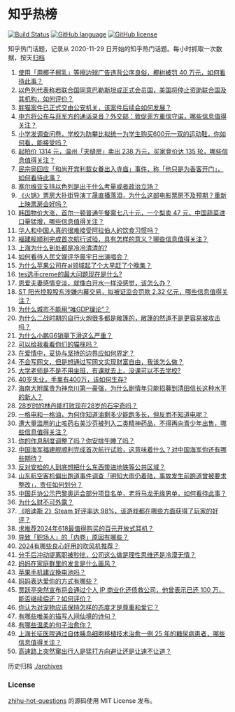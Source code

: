 # 知乎热榜
[![Build Status](https://github.com/ToWeLong/zhihu-hot-questions/workflows/CI/badge.svg)](https://github.com/ToWeLong/zhihu-hot-questions/actions)
[![GitHub language](https://img.shields.io/badge/language-golang-orange.svg)](https://golang.org/)
[![GitHub license](https://img.shields.io/github/license/ToWeLong/zhihu-hot-questions)](https://github.com/ToWeLong/zhihu-hot-questions/blob/main/LICENSE)

知乎热门话题，记录从 2020-11-29 日开始的知乎热门话题。每小时抓取一次数据，按天[归档](./archives)

<!-- BEGIN -->

1. [使用「用椰子擦乳」等擦边球广告违背公序良俗，椰树被罚 40 万元，如何看待此事？](https://www.zhihu.com/question/655337381)
1. [以色列代表称若联合国同意巴勒斯坦成正式会员国，美国将停止资助联合国及其机构，如何评价？](https://www.zhihu.com/question/655361525)
1. [胖猫案件已正式交由公安机关，该案件后续会如何发展？](https://www.zhihu.com/question/655316932)
1. [中方将公布与菲军方的通话录音？外交部：敦促菲方重信守诺，哪些信息值得关注？](https://www.zhihu.com/question/655346966)
1. [小学发调查问卷，学校为防攀比拟统一为学生购买600元一双的运动鞋，你如何看，能接受吗？](https://www.zhihu.com/question/655347956)
1. [起拍价 1314 元，温州「夹缝房」卖出 238 万元，买家竞价达 135 轮，哪些信息值得关注？](https://www.zhihu.com/question/655224797)
1. [民宗局回应「和尚开宾利载女眷出入寺庙」事件，称「他只是为香客开门」，如何看待此事？](https://www.zhihu.com/question/655234982)
1. [塞尔维亚支持以色列是出于什么考量或者政治立场？](https://www.zhihu.com/question/626271808)
1. [《火锅》票房大扑街导演丁晟直播落泪，为什么这部电影票房不及预期？重新上映票房会好吗？](https://www.zhihu.com/question/654927520)
1. [韩国物价大涨，首尔一顿普通午餐需七八十元，一个梨卖 47 元，中国蔬菜进口量猛增，哪些信息值得关注？](https://www.zhihu.com/question/655357668)
1. [华人和中国人真的很难接受阿拉伯人的饮食习惯吗？](https://www.zhihu.com/question/647308931)
1. [福建舰顺利完成首次航行试验，具有怎样的意义？哪些信息值得关注？](https://www.zhihu.com/question/655339711)
1. [上海为什么到处都是冷冷清清的?](https://www.zhihu.com/question/654879278)
1. [如何看待人民文娱评华晨宇日出演唱会？](https://www.zhihu.com/question/655209015)
1. [为什么苹果公司在ai领域起了个大早赶了个晚集？](https://www.zhihu.com/question/654052205)
1. [tes选手creme的最大问题现在是什么?](https://www.zhihu.com/question/655178721)
1. [恩爱夫妻感情变淡，就像白开水一样没感觉，该怎么办？](https://www.zhihu.com/question/653195937)
1. [ST 阳光控股股东涉嫌内幕交易，拟被证监会罚款 2.32 亿元，哪些信息值得关注？](https://www.zhihu.com/question/655324509)
1. [为什么城市不能用“唯GDP理论”？](https://www.zhihu.com/question/297822838)
1. [为什么二战时期的自行火炮很多都是敞篷的，敞篷的然道不是更容易被攻击吗？](https://www.zhihu.com/question/409048523)
1. [为什么小鹏G6销量下滑这么严重？](https://www.zhihu.com/question/654234895)
1. [可以给我看看你们的猫咪吗？](https://www.zhihu.com/question/462824843)
1. [在爱情中，妥协与坚持的边界应如何界定？](https://www.zhihu.com/question/653234507)
1. [不会写网文，但是想通过写网文实现财富自由，我该怎么做？](https://www.zhihu.com/question/655248731)
1. [大学老师是不是不用坐班，有课就去上，没课可以不去学校?](https://www.zhihu.com/question/651667511)
1. [40岁失业，手里有400万，该如何生存?](https://www.zhihu.com/question/649396150)
1. [海南大附属贵为神奈川第一豪强，为什么剧情年只能招募到清田信长这种水平的新人？](https://www.zhihu.com/question/654856898)
1. [28岁时的林丹能打败现在28岁的石宇奇吗？](https://www.zhihu.com/question/655163595)
1. [一格电和一格油，为何你知道油剩多少能跑多长，但反而不知道电呢？](https://www.zhihu.com/question/653161880)
1. [遭大量滥用的止咳药右美沙芬被列入二类精神药品，不得再向青少年出售，哪些信息值得关注？](https://www.zhihu.com/question/655238504)
1. [你的作息制度调整了吗？你安排午睡了吗？](https://www.zhihu.com/question/655174062)
1. [中国海军福建舰顺利完成首次航行试验，这意味着什么？对中国海军你还有哪些期待？](https://www.zhihu.com/question/655339599)
1. [反对安检的人到底想把什么东西带进地铁等公共区域？](https://www.zhihu.com/question/655282986)
1. [山东航空客机偏出跑道事件调查「明知大雨仍着陆，事故发生前跑道曾被要求整改」，责任如何划分？](https://www.zhihu.com/question/655308925)
1. [中国乒协公示巴黎奥运会部分项目名单，老将马龙无缘男单，如何看待此事？](https://www.zhihu.com/question/655213754)
1. [为什么财不可外露？](https://www.zhihu.com/question/51306909)
1. [《哈迪斯 2》Steam 好评率达 98%，该游戏都在哪些方面获得了玩家的好评？](https://www.zhihu.com/question/655209645)
1. [求推荐2024年618最值得购买的百元开放式耳机？](https://www.zhihu.com/question/653644471)
1. [导致「职场人」的「内卷」原因有哪些？](https://www.zhihu.com/question/655237121)
1. [2024有哪些良心好用的吹风机推荐？](https://www.zhihu.com/question/648895341)
1. [分手后冲动提离职被秒批，公司这么做是理性思维还是冷漠无情？](https://www.zhihu.com/question/655209341)
1. [妈妈在家庭群里的发言是什么画风？](https://www.zhihu.com/question/653244106)
1. [苹果手机建议换电池吗？](https://www.zhihu.com/question/451161018)
1. [妈妈表达爱你的方式有哪些？](https://www.zhihu.com/question/653884658)
1. [贾跃亭突然宣布将会通过个人 IP 商业化还债救公司，他曾表示已还 100 万，能否继续偿还？如何评价？](https://www.zhihu.com/question/655248398)
1. [你认为对宠物应该保持怎样的态度才是尊重和爱它？](https://www.zhihu.com/question/651356670)
1. [有哪些唯美的描写人间仙境的诗句？](https://www.zhihu.com/question/654851663)
1. [有哪些温柔的句子治愈你？](https://www.zhihu.com/question/655320354)
1. [上海长征医院通过自体胰岛细胞移植技术治愈一例 25 年的糖尿病患者，哪些信息值得关注？](https://www.zhihu.com/question/655243085)
1. [高速路上突然窜出行人是猛打方向避让还是让速不让道？](https://www.zhihu.com/question/654117868)

<!-- END -->

历史归档 [./archives](./archives)


### License
[zhihu-hot-questions](https://github.com/towelong/zhihu-hot-questions) 的源码使用 MIT License 发布。